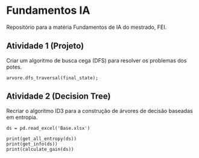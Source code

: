 # Fundamentos IA

Repositório para a matéria Fundamentos de IA do mestrado, FEI.

## Atividade 1 (Projeto)

Criar um algoritmo de busca cega (DFS) para resolver os problemas dos potes.

```
arvore.dfs_traversal(final_state);
```

## Atividade 2 (Decision Tree)

Recriar o algoritmo ID3 para a construção de árvores de decisão baseadas em entropia.

```
ds = pd.read_excel('Base.xlsx')

print(get_all_entropy(ds))
print(get_info(ds))
print(calculate_gain(ds))
```
